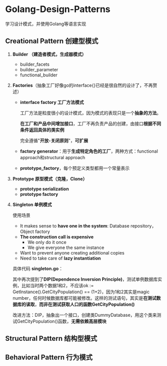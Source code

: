 # Golang-Design-Patterns
学习设计模式，并使用Golang等语言实现





## Creational Pattern 创建型模式

1. **Builder （建造者模式，生成器模式）**

   - builder_facets
   - builder_parameter
   - functional_builder

2. **Factories**（抽象工厂好像go的interface{}已经是很自然的设计了，不再赘述）

   - **interface factory 工厂方法模式**

     工厂方法是粒度很小的设计模式，因为模式的表现只是一个**抽象的方法**。

     **在工厂和产品中间增加接口**，工厂不再负责产品的创建，由接口**根据不同条件返回具体的类实例**

     完全遵循"**开放-关闭原则**"，**可扩展**

   - **factory generator**：用于**生成特定角色的工厂**，两种方式：functional approach和structural approach

   -  **prototype_factory**，每个预定义类型都用一个常量表示

3. **Prototype 原型模式（克隆，Clone）**

   - **prototype serialization**
   - **prototype factory**

4. **Singleton 单例模式**

   使用场景

   - It makes sense to **have one in the system**: Database repository，Object factory
   - **The construction call is expensive**
     - We only do it once
     - We give everyone the same instance
   - Want to prevent anyone creating additional copies
   - Need to take care of **lazy instantiation**

   

   具体代码 **singleton.go**：

   其中再次提到了**DIP(Dependence Inversion Principle)**，测试单例数据库实例，比如当时两个数据1和2，不应该ok := GetInstance().GetCityPopulation() == (1+2)，因为1和2其实是magic number，任何时候数据库都可能被修改。这样的测试语句，其实是**在测试数据库的读取**，**而非在测试获取人口的函数GetCityPopulation()**

   改进方法：DIP，抽象出一个接口，创建类DummyDatabase，用这个类来测试GetCityPopulation()函数，**无需依赖高层模块**



## Structural Pattern 结构型模式





## Behavioral Pattern 行为模式

